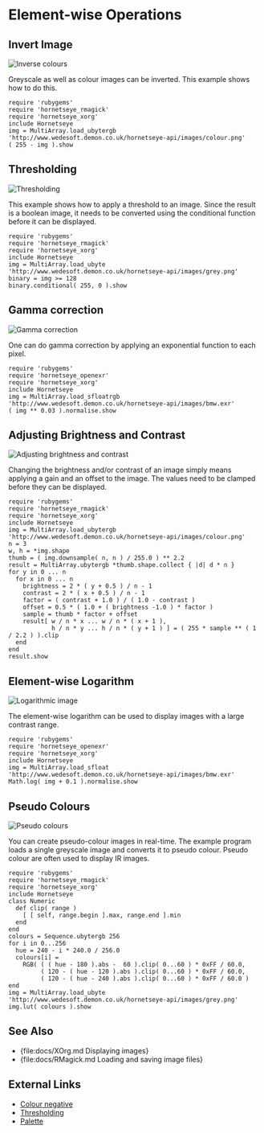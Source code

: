 Element-wise Operations
=======================

Invert Image
------------

![Inverse colours](images/invert.png)

Greyscale as well as colour images can be inverted. This example shows how to do this.

    require 'rubygems'
    require 'hornetseye_rmagick'
    require 'hornetseye_xorg'
    include Hornetseye
    img = MultiArray.load_ubytergb 'http://www.wedesoft.demon.co.uk/hornetseye-api/images/colour.png'
    ( 255 - img ).show

Thresholding
------------

![Thresholding](images/threshold.png)

This example shows how to apply a threshold to an image. Since the result is a boolean image, it needs to be converted using the conditional function before it can be displayed.

    require 'rubygems'
    require 'hornetseye_rmagick'
    require 'hornetseye_xorg'
    include Hornetseye
    img = MultiArray.load_ubyte 'http://www.wedesoft.demon.co.uk/hornetseye-api/images/grey.png'
    binary = img >= 128
    binary.conditional( 255, 0 ).show

Gamma correction
----------------

![Gamma correction](images/gamma.jpg)

One can do gamma correction by applying an exponential function to each pixel.

    require 'rubygems'
    require 'hornetseye_openexr'
    require 'hornetseye_xorg'
    include Hornetseye
    img = MultiArray.load_sfloatrgb 'http://www.wedesoft.demon.co.uk/hornetseye-api/images/bmw.exr'
    ( img ** 0.03 ).normalise.show

Adjusting Brightness and Contrast
---------------------------------

![Adjusting brightness and contrast](images/brightness.png)

Changing the brightness and/or contrast of an image simply means applying a gain and an offset to the image. The values need to be clamped before they can be displayed.

    require 'rubygems'
    require 'hornetseye_rmagick'
    require 'hornetseye_xorg'
    include Hornetseye
    img = MultiArray.load_ubytergb 'http://www.wedesoft.demon.co.uk/hornetseye-api/images/colour.png'
    n = 3
    w, h = *img.shape
    thumb = ( img.downsample( n, n ) / 255.0 ) ** 2.2
    result = MultiArray.ubytergb *thumb.shape.collect { |d| d * n }
    for y in 0 ... n
      for x in 0 ... n
        brightness = 2 * ( y + 0.5 ) / n - 1
        contrast = 2 * ( x + 0.5 ) / n - 1
        factor = ( contrast + 1.0 ) / ( 1.0 - contrast )
        offset = 0.5 * ( 1.0 + ( brightness -1.0 ) * factor )
        sample = thumb * factor + offset
        result[ w / n * x ... w / n * ( x + 1 ),
                h / n * y ... h / n * ( y + 1 ) ] = ( 255 * sample ** ( 1 / 2.2 ) ).clip
      end
    end
    result.show

Element-wise Logarithm
----------------------

![Logarithmic image](images/log.jpg)

The element-wise logarithm can be used to display images with a large contrast range.

    require 'rubygems'
    require 'hornetseye_openexr'
    require 'hornetseye_xorg'
    include Hornetseye
    img = MultiArray.load_sfloat 'http://www.wedesoft.demon.co.uk/hornetseye-api/images/bmw.exr'
    Math.log( img + 0.1 ).normalise.show

Pseudo Colours
--------------

![Pseudo colours](images/pseudo.png)

You can create pseudo-colour images in real-time. The example program loads a single greyscale image and converts it to pseudo colour. Pseudo colour are often used to display IR images.

    require 'rubygems'
    require 'hornetseye_rmagick'
    require 'hornetseye_xorg'
    include Hornetseye
    class Numeric
      def clip( range )
        [ [ self, range.begin ].max, range.end ].min
      end
    end
    colours = Sequence.ubytergb 256
    for i in 0...256
      hue = 240 - i * 240.0 / 256.0
      colours[i] =
        RGB( ( ( hue - 180 ).abs -  60 ).clip( 0...60 ) * 0xFF / 60.0,
             ( 120 - ( hue - 120 ).abs ).clip( 0...60 ) * 0xFF / 60.0,
             ( 120 - ( hue - 240 ).abs ).clip( 0...60 ) * 0xFF / 60.0 )
    end
    img = MultiArray.load_ubyte 'http://www.wedesoft.demon.co.uk/hornetseye-api/images/grey.png'
    img.lut( colours ).show

See Also
--------

* {file:docs/XOrg.md Displaying images}
* {file:docs/RMagick.md Loading and saving image files}

External Links
--------------

* [Colour negative](http://en.wikipedia.org/wiki/Negative_%28photography%29)
* [Thresholding](http://en.wikipedia.org/wiki/Thresholding_%28image_processing%29)
* [Palette](http://en.wikipedia.org/wiki/Palette_%28computing%29)

